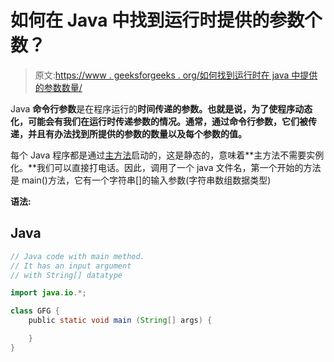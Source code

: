 # 如何在 Java 中找到运行时提供的参数个数？

> 原文:[https://www . geeksforgeeks . org/如何找到运行时在 java 中提供的参数数量/](https://www.geeksforgeeks.org/how-to-find-the-number-of-arguments-provided-at-runtime-in-java/)

Java **命令行参数**是在程序运行的**时间传递的参数。也就是说，为了使程序动态化，可能会有我们在运行时传递参数的情况。通常，通过命令行参数，它们被传递，并且有办法找到所提供的参数的数量以及每个参数的值。**

每个 Java 程序都是通过[主方法](https://www.geeksforgeeks.org/main-method-compulsory-java/)启动的，这是静态的，意味着**主方法不需要实例化。**我们可以直接打电话。因此，调用了一个 java 文件名，第一个开始的方法是 main()方法，它有一个字符串[]的输入参数(字符串数组数据类型)

**语法:**

## Java

```java
// Java code with main method. 
// It has an input argument
// with String[] datatype

import java.io.*;

class GFG {
    public static void main (String[] args) {

    }
}
```